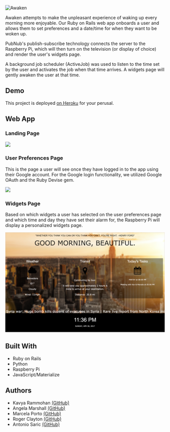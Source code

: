 ![Awaken](https://github.com/krammohan/awaken/blob/master/awaken.png)

Awaken attempts to make the unpleasant experience of waking up every morning more enjoyable. Our Ruby on Rails web app onboards a user and allows them to set preferences and a date/time for when they want to be woken up. 

PubNub's publish-subscribe technology connects the server to the Raspberry Pi, which will then turn on the television (or display of choice) and render the user's widgets page. 

A background job scheduler (ActiveJob) was used to listen to the time set by the user and activates the job when that time arrives. A widgets page will gently awaken the user at that time.  

## Demo
This project is deployed [on Heroku](http://awakenapp.herokuapp.com/) for your perusal.

## Web App
### Landing Page

  ![](https://github.com/krammohan/awaken/blob/master/landing-page.png)
  
### User Preferences Page
This is the page a user will see once they have logged in to the app using their Google account. For the Google login functionality, we utilized Google OAuth and the Ruby Devise gem. 

  ![](https://github.com/krammohan/awaken/blob/master/preferences-page.png)
  
### Widgets Page
Based on which widgets a user has selected on the user preferences page and which time and day they have set their alarm for, the Raspberry Pi will display a personalized widgets page.

  ![](https://github.com/krammohan/awaken/blob/master/widgets-page.png)

## Built With
- Ruby on Rails
- Python
- Raspberry Pi
- JavaScript/Materialize

## Authors
- Kavya Rammohan [(GitHub)](https://github.com/krammohan)
- Angela Marshall [(GitHub)](https://github.com/asmarshall)
- Marcela Porto [(GitHub)](https://github.com/marcelaporto)
- Roger Clayton [(GitHub)](https://github.com/radiohegel)
- Antonio Saric [(GitHub)](https://github.com/antoniosaric)
